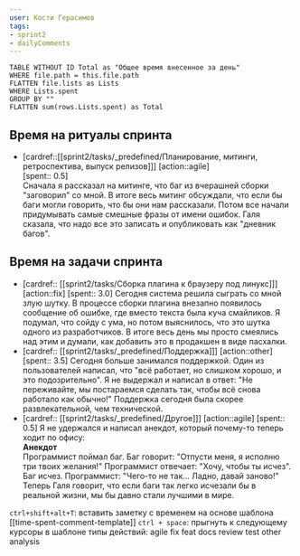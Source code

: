 ```yaml
---
user: Кости Герасимов
tags:
- sprint2
- dailyComments
---
```




```dataview 
TABLE WITHOUT ID Total as "Общее время внесенное за день"
WHERE file.path = this.file.path 
FLATTEN file.lists as Lists
WHERE Lists.spent
GROUP BY ""
FLATTEN sum(rows.Lists.spent) as Total
```
## Время на ритуалы спринта

* [cardref::[[sprint2/tasks/_predefined/Планирование, митинги, ретроспектива, выпуск релизов]]]
  [action::agile]  
  [spent:: 0.5]  
  Сначала я рассказал на митинге, что баг из вчерашней сборки "заговорил" со мной. В итоге весь митинг обсуждали, что если бы баги могли говорить, что бы они нам рассказали. Потом все начали придумывать самые смешные фразы от имени ошибок. Галя сказала, что надо все это записать и опубликовать как "дневник багов".

## Время на задачи спринта

* [cardref:: [[sprint2/tasks/Сборка плагина к браузеру под линукс]]]
  [action::fix]
  [spent:: 3.0]
  Сегодня система решила сыграть со мной злую шутку. В процессе сборки плагина внезапно появилось сообщение об ошибке, где вместо текста была куча смайликов. Я подумал, что сойду с ума, но потом выяснилось, что это шутка одного из разработчиков. В итоге весь день мы просто смеялись над этим и думали, как добавить это в продакшен в виде пасхалки.
* [cardref:: [[sprint2/tasks/_predefined/Поддержка]]]
  [action::other]
  [spent:: 3.5]
  Сегодня больше занимался поддержкой. Один из пользователей написал, что "всё работает, но слишком хорошо, и это подозрительно". Я не выдержал и написал в ответ: "Не переживайте, мы постараемся сделать так, чтобы всё снова работало как обычно!" Поддержка сегодня была скорее развлекательной, чем технической.
* [cardref:: [[sprint2/tasks/_predefined/Другое]]]
  [action::agile]
  [spent:: 0.5]
  Я не удержался и написал анекдот, который почему-то теперь ходит по офису:  
  **Анекдот**  
  Программист поймал баг. Баг говорит: "Отпусти меня, я исполню три твоих желания!" Программист отвечает: "Хочу, чтобы ты исчез". Баг исчез. Программист: "Чего-то не так... Ладно, давай заново!"  
  Теперь Галя говорит, что если баги так легко исчезали бы в реальной жизни, мы бы давно стали лучшими в мире.


`ctrl+shift+alt+T`:
	вставить заметку с временем на основе шаблона [[time-spent-comment-template]] 
`ctrl + space`:
	прыгнуть к следующему курсоры в шаблоне
типы действий:
	agile
	fix
	feat
	docs
	review
	test
	other
	analysis


